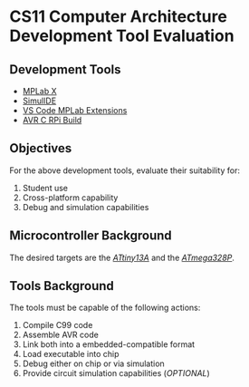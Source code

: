 # CS11 Computer Architecture Development Tool Evaluation

## Development Tools
* [MPLab X](https://www.microchip.com/en-us/tools-resources/develop/mplab-x-ide)
* [SimulIDE](https://simulide.com/p/)
* [VS Code MPLab Extensions](https://marketplace.visualstudio.com/items?itemName=Microchip.mplab-extension-pack)
* [AVR C RPi Build](https://github.com/lkoepsel/AVR_C/blob/main/docs/RPi_build.md)

## Objectives

For the above development tools, evaluate their suitability for:
1. Student use
2. Cross-platform capability
3. Debug and simulation capabilities

## Microcontroller Background

The desired targets are the [*ATtiny13A*](https://github.com/lkoepsel/ATtiny) and the [*ATmega328P*](https://github.com/lkoepsel/AVR_C).

## Tools Background

The tools must be capable of the following actions:
1. Compile C99 code
2. Assemble AVR code
3. Link both into a embedded-compatible format
4. Load executable into chip
5. Debug either on chip or via simulation
6. Provide circuit simulation capabilities (*OPTIONAL*)